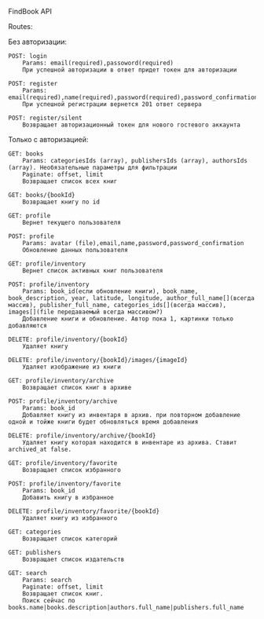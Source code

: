 <p>FindBook API</p>

Routes:

  Без авторизации:
  
    POST: login
        Params: email(required),passoword(required)
        При успешной авторизации в ответ придет токен для авторизации

    POST: register
        Params: email(required),name(required),password(required),password_confirmation(required)
        При успешной регистрации вернется 201 ответ сервера
    
    POST: register/silent
        Возвращает авторизационный токен для нового гостевого аккаунта

  Только с авторизацией:
  
    GET: books
        Params: categoriesIds (array), publishersIds (array), authorsIds (array). Необязательные параметры для фильтрации
        Paginate: offset, limit 
        Возвращает список всех книг  
    
    GET: books/{bookId}
        Возвращает книгу по id
    
    GET: profile
        Вернет текущего пользователя

    POST: profile
        Params: avatar (file),email,name,password,password_confirmation
        Обновление данных пользователя

    GET: profile/inventory
        Вернет список активных книг пользователя

    POST: profile/inventory
        Params: book_id(если обновление книги), book_name, book_description, year, latitude, longitude, author_full_name[](всегда массив), publisher_full_name, categories_ids[](всегда массив), images[](file передаваемый всегда массивом?)
        Добавление книги и обновление. Автор пока 1, картинки только добавляются

    DELETE: profile/inventory/{bookId}
        Удаляет книгу
        
    DELETE: profile/inventory/{bookId}/images/{imageId}
        Удаляет изображение из книги
    
    GET: profile/inventory/archive
        Возвращает список книг в архиве

    POST: profile/inventory/archive
        Params: book_id
        Добавляет книгу из инвентаря в архив. при повторном добавление одной и тойже книги будет обновляться время добавления

    DELETE: profile/inventory/archive/{bookId}
        Удаляет книгу которая находится в инвентаре из архива. Ставит archived_at false.

    GET: profile/inventory/favorite
        Возвращает список избранного

    POST: profile/inventory/favorite
        Params: book_id
        Добавить книгу в избранное

    DELETE: profile/inventory/favorite/{bookId}
        Удаляет книгу из избранного

    GET: categories
        Возвращает список категорий
    
    GET: publishers
        Возвращает список издательств
    
    GET: search
        Params: search
        Paginate: offset, limit 
        Возвращает список книг. 
        Поиск сейчас по books.name|books.description|authors.full_name|publishers.full_name
    